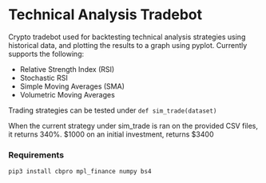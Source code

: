 # Technical Analysis Tradebot

Crypto tradebot used for backtesting technical analysis strategies using historical data, and plotting the results to a graph using pyplot. Currently supports the following: 

* Relative Strength Index (RSI)
* Stochastic RSI
* Simple Moving Averages (SMA)
* Volumetric Moving Averages

Trading strategies can be tested under `def sim_trade(dataset)`

When the current strategy under sim_trade is ran on the provided CSV files, it returns 340%. $1000 on an initial investment, returns $3400

### Requirements
`pip3 install cbpro mpl_finance numpy bs4`
